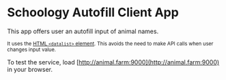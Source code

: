# Schoology Autofill Client App

This app offers user an autofill input of animal names.

<small>It uses the [HTML `<datalist>` element](https://developer.mozilla.org/en-US/docs/Web/HTML/Element/datalist). This avoids the need to make API calls when user changes input value.</small>

To test the service, load [http://animal.farm:9000](http://animal.farm:9000) in your browser.
